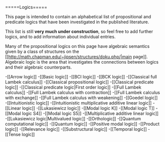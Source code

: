 =====Logics=====

This page is intended to contain an alphabetical list of propositional and predicate logics that have been investigated in the published literature.

This list is still **very much under construction**, so feel free to add further logics, and to add information about individual entries.

Many of the propositional logics on this page have algebraic semantics given by a class of structures on the [[http://math.chapman.edu/~jipsen/structures/doku.php/|main page]]. Algebraic logic is the area that investigates the connections between logics and their algebraic counterparts.

  -[[Arrow logic]]
  -[[Basic logic]]
  -[[BCI logic]]
  -[[BCK logic]]
  -[[Classical full Lambek calculus]]
  -[[Classical propositional logic]]
  -[[Classical predicate logic]]
  -[[Classical predicate logic|First order logic]]
  -[[Full Lambek calculus]]
  -[[Full Lambek calculus with contraction]]
  -[[Full Lambek calculus with exchange]]
  -[[Full Lambek calculus with weakening]]
  -[[Goedel logic]]
  -[[Intuitionistic logic]]
  -[[Intuitionistic multiplicative additive linear logic]]
  -[[Linear logic]]
  -[[Lukasiewicz logic]]
  -[[Modal logic K]]
  -[[Modal logic T]]
  -[[Modal logic S4]]
  -[[Modal logic S5]]
  -[[Multiplicative additive linear logic]]
  -[[Lukasiewicz logic|Multivalued logic]]
  -[[Orthologic]]
  -[[Quantum computational logic]]
  -[[Quantum logic]]
  -[[Positive modal logic]]
  -[[Product logic]]
  -[[Relevance logic]]
  -[[Substructural logic]]
  -[[Temporal logic]]
  -[[Tense logic]]
